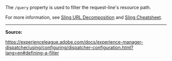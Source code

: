 The `/query` property is used to filter the request-line's resource path.

For more information, see [Sling URL Decomposition](https://sling.apache.org/documentation/the-sling-engine/url-decomposition.html) and [Sling Cheatsheet](https://experienceleague.adobe.com/docs/experience-manager-cloud-service/content/implementing/developing/full-stack/sling-cheatsheet.html).

---

**Source:**

https://experienceleague.adobe.com/docs/experience-manager-dispatcher/using/configuring/dispatcher-configuration.html?lang=en#defining-a-filter
